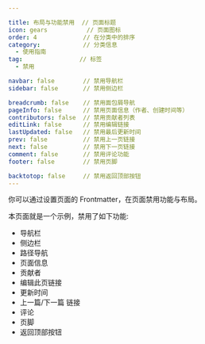 ```yaml
---

title: 布局与功能禁用  // 页面标题
icon: gears           // 页面图标
order: 4             // 在分类中的排序
category:            // 分类信息
  - 使用指南
tag:                // 标签
  - 禁用

navbar: false        // 禁用导航栏
sidebar: false       // 禁用侧边栏

breadcrumb: false    // 禁用面包屑导航
pageInfo: false      // 禁用页面信息（作者、创建时间等）
contributors: false  // 禁用贡献者列表
editLink: false      // 禁用编辑链接
lastUpdated: false   // 禁用最后更新时间
prev: false          // 禁用上一页链接
next: false          // 禁用下一页链接
comment: false       // 禁用评论功能
footer: false        // 禁用页脚

backtotop: false     // 禁用返回顶部按钮
---
```


你可以通过设置页面的 Frontmatter，在页面禁用功能与布局。

<!-- more -->

本页面就是一个示例，禁用了如下功能:

- 导航栏
- 侧边栏
- 路径导航
- 页面信息
- 贡献者
- 编辑此页链接
- 更新时间
- 上一篇/下一篇 链接
- 评论
- 页脚
- 返回顶部按钮
